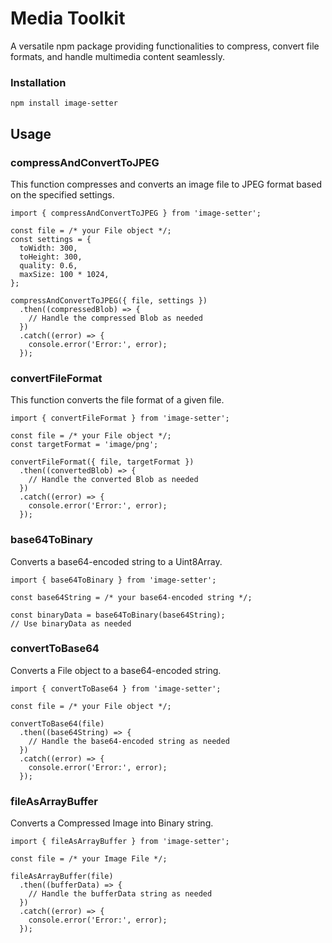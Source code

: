 # Media Toolkit

A versatile npm package providing functionalities to compress, convert file formats, and handle multimedia content seamlessly.

### Installation

```
npm install image-setter
```

## Usage

### compressAndConvertToJPEG

This function compresses and converts an image file to JPEG format based on the specified settings.

```
import { compressAndConvertToJPEG } from 'image-setter';

const file = /* your File object */;
const settings = {
  toWidth: 300,
  toHeight: 300,
  quality: 0.6,
  maxSize: 100 * 1024,
};

compressAndConvertToJPEG({ file, settings })
  .then((compressedBlob) => {
    // Handle the compressed Blob as needed
  })
  .catch((error) => {
    console.error('Error:', error);
  });

```

### convertFileFormat

This function converts the file format of a given file.

```
import { convertFileFormat } from 'image-setter';

const file = /* your File object */;
const targetFormat = 'image/png';

convertFileFormat({ file, targetFormat })
  .then((convertedBlob) => {
    // Handle the converted Blob as needed
  })
  .catch((error) => {
    console.error('Error:', error);
  });

```

### base64ToBinary

Converts a base64-encoded string to a Uint8Array.

```
import { base64ToBinary } from 'image-setter';

const base64String = /* your base64-encoded string */;

const binaryData = base64ToBinary(base64String);
// Use binaryData as needed

```

### convertToBase64

Converts a File object to a base64-encoded string.

```
import { convertToBase64 } from 'image-setter';

const file = /* your File object */;

convertToBase64(file)
  .then((base64String) => {
    // Handle the base64-encoded string as needed
  })
  .catch((error) => {
    console.error('Error:', error);
  });

```

### fileAsArrayBuffer

Converts a Compressed Image into Binary string.

```
import { fileAsArrayBuffer } from 'image-setter';

const file = /* your Image File */;

fileAsArrayBuffer(file)
  .then((bufferData) => {
    // Handle the bufferData string as needed
  })
  .catch((error) => {
    console.error('Error:', error);
  });

```
